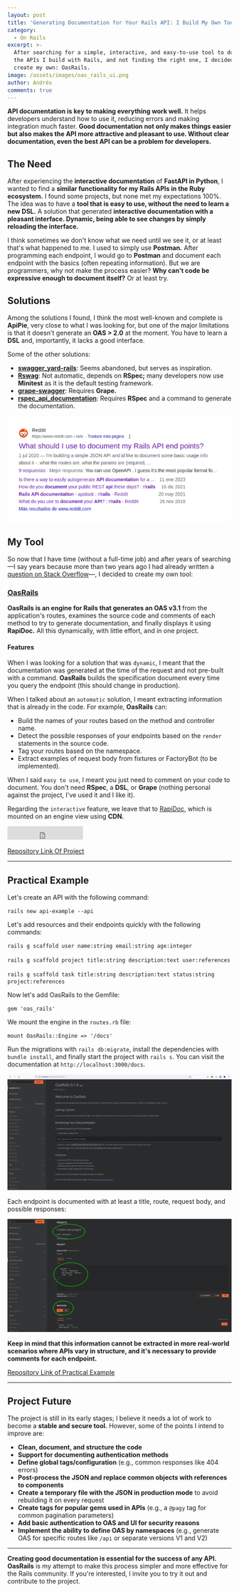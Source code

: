 ```yaml
---
layout: post
title: 'Generating Documentation for Your Rails API: I Build My Own Tool.'
category:
  - On Rails
excerpt: >-
  After searching for a simple, interactive, and easy-to-use tool to document
  the APIs I build with Rails, and not finding the right one, I decided to
  create my own: OasRails.
image: /assets/images/oas_rails_ui.png
author: Andrés
comments: true
---
```

**API documentation is key to making everything work well.** It helps developers understand how to use it, reducing errors and making integration much faster. **Good documentation not only makes things easier but also makes the API more attractive and pleasant to use. Without clear documentation, even the best API can be a problem for developers.**

## **The Need**

After experiencing the **interactive documentation** of **FastAPI in Python**, I wanted to find a **similar functionality for my Rails APIs in the Ruby ecosystem.** I found some projects, but none met my expectations 100%. The idea was to have a **tool that is easy to use, without the need to learn a new DSL.** A solution that generated **interactive documentation with a pleasant interface. Dynamic, being able to see changes by simply reloading the interface.**

I think sometimes we don't know what we need until we see it, or at least that's what happened to me. I used to simply use **Postman.** After programming each endpoint, I would go to **Postman** and document each endpoint with the basics (often repeating information). But we are programmers, why not make the process easier? **Why can't code be expressive enough to document itself?** Or at least try.

## **Solutions**

Among the solutions I found, I think the most well-known and complete is **ApiPie**, very close to what I was looking for, but one of the major limitations is that it doesn't generate an **OAS > 2.0** at the moment. You have to learn a **DSL** and, importantly, it lacks a good interface.

Some of the other solutions:

- **[swagger_yard-rails](https://github.com/livingsocial/swagger_yard-rails)**: Seems abandoned, but serves as inspiration.
- **[Rswag](https://github.com/rswag/rswag)**: Not automatic, depends on **RSpec;** many developers now use **Minitest** as it is the default testing framework.
- **[grape-swagger](https://github.com/ruby-grape/grape-swagger)**: Requires **Grape.**
- **[rspec_api_documentation](https://github.com/zipmark/rspec_api_documentation)**: Requires **RSpec** and a command to generate the documentation.

![](/assets/images/reddit-api-doc.png)

## **My Tool**

So now that I have time (without a full-time job) and after years of searching —I say years because more than two years ago I had already written a [question on Stack Overflow](https://stackoverflow.com/questions/71947018/is-there-a-way-to-generate-an-interactive-documentation-for-rails-apis)—, I decided to create my own tool:

### [**OasRails**](https://github.com/a-chacon/oas_rails)

**OasRails is an engine for Rails that generates an OAS v3.1** from the application's routes, examines the source code and comments of each method to try to generate documentation, and finally displays it using **RapiDoc.** All this dynamically, with little effort, and in one project.

#### **Features**

When I was looking for a solution that was `dynamic`, I meant that the documentation was generated at the time of the request and not pre-built with a command. **OasRails** builds the specification document every time you query the endpoint (this should change in production).

When I talked about an `automatic` solution, I meant extracting information that is already in the code. For example, **OasRails** can:

- Build the names of your routes based on the method and controller name.
- Detect the possible responses of your endpoints based on the `render` statements in the source code.
- Tag your routes based on the namespace.
- Extract examples of request body from fixtures or FactoryBot (to be implemented).

When I said `easy to use`, I meant you just need to comment on your code to document. You don't need **RSpec**, a **DSL**, or **Grape** (nothing personal against the project, I've used it and I like it).

Regarding the `interactive` feature, we leave that to [RapiDoc](https://rapidocweb.com/), which is mounted on an engine view using **CDN.**

<iframe src="https://ghbtns.com/github-btn.html?user=a-chacon&repo=oas_rails&type=star&count=false&size=large" frameborder="0" scrolling="0" width="170" height="30" title="GitHub"></iframe>

[Repository Link Of Project](https://github.com/a-chacon/oas_rails)

---

## **Practical Example**

Let's create an API with the following command:

```
rails new api-example --api
```

Let's add resources and their endpoints quickly with the following commands:

```
rails g scaffold user name:string email:string age:integer

rails g scaffold project title:string description:text user:references

rails g scaffold task title:string description:text status:string project:references
```

Now let's add OasRails to the Gemfile:

```
gem 'oas_rails'
```

We mount the engine in the `routes.rb` file:

```
mount OasRails::Engine => '/docs'
```

Run the migrations with `rails db:migrate`, install the dependencies with `bundle install`, and finally start the project with `rails s`. You can visit the documentation at `http://localhost:3000/docs`.

![](/assets/images/api-example-docs.png)

Each endpoint is documented with at least a title, route, request body, and possible responses:

![](/assets/images/api-example-doc-endpoint.png)

**Keep in mind that this information cannot be extracted in more real-world scenarios where APIs vary in structure, and it's necessary to provide comments for each endpoint.**

[Repository Link of Practical Example](https://github.com/a-chacon/api-example)

---

## **Project Future**

The project is still in its early stages; I believe it needs a lot of work to become a **stable and secure tool.** However, some of the points I intend to improve are:

- **Clean, document, and structure the code**
- **Support for documenting authentication methods**
- **Define global tags/configuration** (e.g., common responses like 404 errors)
- **Post-process the JSON and replace common objects with references to components**
- **Create a temporary file with the JSON in production mode** to avoid rebuilding it on every request
- **Create tags for popular gems used in APIs** (e.g., a `@pagy` tag for common pagination parameters)
- **Add basic authentication to OAS and UI for security reasons**
- **Implement the ability to define OAS by namespaces** (e.g., generate OAS for specific routes like `/api` or separate versions V1 and V2)

---

**Creating good documentation is essential for the success of any API.** **OasRails** is my attempt to make this process simpler and more effective for the Rails community. If you're interested, I invite you to try it out and contribute to the project.

